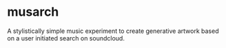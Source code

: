 musarch
=======

A stylistically simple music experiment to create generative artwork based on a user initiated search on soundcloud.